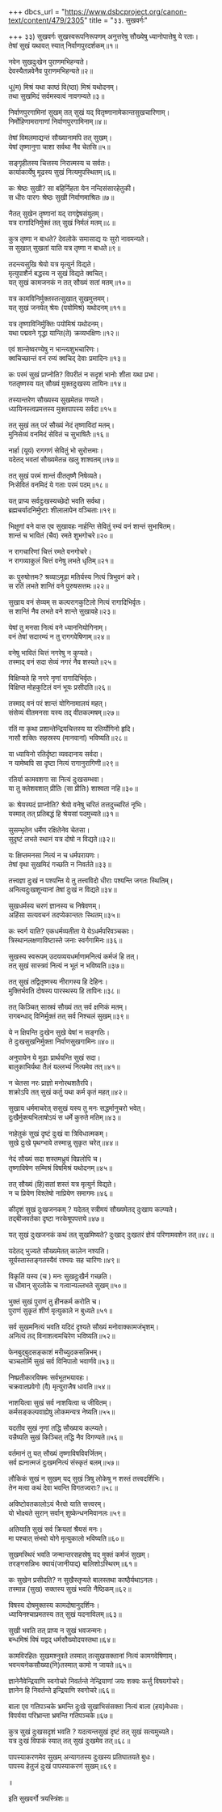 +++
dbcs_url = "https://www.dsbcproject.org/canon-text/content/479/2305"
title = "३३. सुखवर्गः"

+++
३३) सुखवर्गः
सुखस्वरूपनिरूपणम् 
अनुत्तरेषु सौख्येषु ध्यानोपात्तेषु ये रताः।  
तेषां सुखं यथावत् स्यात् निर्वाणपुरदर्शकम्॥१॥

नवेन सुखदुःखेन पुराणमभिहन्यते।  
देवस्यैतन्नवेनैव पुराणमभिहन्यते॥२॥

धू(म) मिश्रं यथा काष्ठं वि(ष्ठा) मिश्रं यथोदनम्।  
तथा सुखमिदं सर्वमस्वत्वं नावगम्यते॥३॥

निर्वाणपुरगामिनां सुखम् 
तत् सुखं यद् वितृष्णानामेकान्तसुखचारिणाम्।  
निर्मोहिणामरागाणां निर्वाणपुरगामिनाम्॥४॥

तेषां विमलमाद्यन्तं सौख्यानामपि तत् सुखम्।  
येषां तृष्णानुगा चाशा सर्वथा नैव चेतसि॥५॥

सङ्गृहीतस्य चित्तस्य निरात्मस्य च सर्वतः।  
कार्याकार्येषु मूढस्य सुखं नित्यमुपस्थितम्॥६॥

कः श्रेष्ठः सुखी?
सा बहिर्निहता येन नन्दिसंसारहेतुकी।  
स धीरः पारगः श्रेष्ठः सुखी निर्वाणमाश्रितः॥७॥

नैतत् सुखेन तृष्णानां यद् रागद्वेषसंयुतम्।  
यत्र रागादिनिर्मुक्तं तत् सुखं निर्मलं मतम्॥८॥

कुत्र तृष्णा न बाधते?
देवलोके समासाद्य यः सुरो नावमन्यते।  
स सुखात् सुखतां याति यत्र तृष्णा न बाधते॥९॥

तदन्त्यसुखि श्रेयो यत्र मृत्युर्न विद्यते।  
मृत्युपाशैर्न बद्धस्य न सुखं विद्यते क्वचित्।  
यत् सुखं कामजनकं न तत् सौख्यं सतां मतम्॥१०॥

यत्र कामविनिर्मुक्तस्तत्सुखात् सुखमुत्तमम्।  
यत् सुखं जनयेत् श्रेयः (पयोमिश्रं) यथोदनम्॥११॥

यत्र तृष्णाविनिर्मुक्तिः पयोमिश्रं यथोदनम्।  
यथा पद्मवने गृद्धा यान्ति(ते) क्रव्यभक्षिणः॥१२॥

एवं शान्तेष्वरण्येषु न भान्त्यशुभचारिणः।  
क्वचिच्छान्तं वनं रम्यं क्वचिद् देवाः प्रमादिनः॥१३॥

कः परमं सुखं प्राप्नोति?
विपरीतं न सदृशं भानोः शीता यथा प्रभा।  
गततृष्णस्य यत् सौख्यं मुक्तदुःखस्य तायिनः॥१४॥

तस्यान्तरेण सौख्यस्य सुखमेतन्न गण्यते।  
ध्यायिनस्त्वप्रमत्तस्य मुक्तपापस्य सर्वदा॥१५॥

तत् सुखं तत् परं सौख्यं नेदं तृष्णाविदां मतम्।  
मुनिसेव्यं वनमिदं सेवितं च सुभाषितैः॥१६॥

नार्हा (यूयं) रागगणं सेवितुं भो सुरोत्तमाः।  
यदेतद् भवतां सौख्यमेतन्न खलु शाश्वतम्॥१७॥

तत् सुखं परमं शान्तं वीततृष्णै निषेव्यते।  
निःसेवितं वनमिदं ये गताः परमं पदम्॥१८॥

यत् प्राप्य सर्वदुःखस्यच्छेदो भवति सर्वथा।  
ब्रह्मचर्यादनिर्मुष्टाः शीलालापेन वञ्चिताः॥१९॥

भिक्षूणां वने वास एव सुखावहः 
नार्हन्ति सेवितुं रम्यं वनं शान्तं सुभाषितम्।  
शान्तं च भावितं (चैव) रमते शुभगोचरे॥२०॥

न रागचारिणां चित्तं रमते वनगोचरे।  
न रागव्याकुलं चित्तं वनेषु लभते धृतिम्॥२१॥

कः पुरुषोत्तमः?
श्रव्याऽमूढा मतिर्यस्य नित्यं त्रिभुवनं करे।  
स रतिं लभते शान्तिं वने पुरुषसत्तमः॥२२॥

सुखाय वनं सेव्यम् 
स कल्परागकुटिलो नित्यं रागादिभिर्वृतः।  
स शान्तिं नैव लभते वने शान्ते सुखावहे॥२३॥

येषां तु मनसा नित्यं वने ध्याननियोगिनाम्।  
वनं तेषां सदारम्यं न तु रागगवेषिणाम्॥२४॥

वनेषु भावितं चित्तं नगरेषु न कुप्यते।  
तस्माद् वनं सदा सेव्यं नगरं नैव शस्यते॥२५॥

विक्षिप्यते हि नगरे नृणां रागादिभिर्वृतः।  
विक्षिप्त मोहकुटिलं वनं भूयः प्रसीदति॥२६॥

तस्माद् वनं परं शान्तं योगिनामालयं महत्।  
संसेव्यं वीतमनसा यस्य तद् वीतकल्मषम्॥२७॥

रतिं मा कृथा 
प्रशान्तेन्द्रियचित्तस्य या रतिर्योगिनो हृदि।  
नासौ शक्तिः सहस्रस्य (मानवानां) भविष्यति॥२८॥

या ध्यायिनो रतिर्दृष्टा व्यवदानाय सर्वदा।  
न यामेष्वपि सा दृष्टा नित्यं रागानुरागिणी॥२९॥

रतिर्या कामवशगा सा नित्यं दुःखसम्भवा।  
या तु क्लेशवशात् प्रीतिः (सा प्रीतिः) शाश्वता नहि॥३०॥

कः श्रेयस्पदं प्राप्नोति?
श्रेयो वनेषु चरितं तत्तदुच्चरितं नृभिः।  
यस्मात् तत् प्रतिबद्धं हि श्रेयसां पदमुच्यते॥३१॥

सुसम्भृतेन धर्मेण रक्षितेनेव चेतसा।  
सुदृष्टं लभते स्थानं यत्र दोषो न विद्यते॥३२॥

यः क्षिप्तमनसा नित्यं न च धर्मपरायणः।  
तेषां वृथा सुखमिदं गच्छति न निवर्तते॥३३॥

तत्त्वज्ञा दुःखं न पश्यन्ति 
ये तु तत्त्वविदो धीराः पश्यन्ति जगतः स्थितिम्।  
अनित्यदुःखशून्यानां तेषां दुःखं न विद्यते॥३४॥

सुखधर्मस्य चरणं ज्ञानस्य च निषेवणम्।  
अहिंसा सत्यवचनं तदप्येकान्ततः स्थितम्॥३५॥

कः स्वर्ग याति?
एकधर्मव्यतीता ये येऽधर्मपरिवञ्चकाः।  
त्रिस्थानलक्षणाविष्टास्ते जनाः स्वर्गगामिनः॥३६॥

सुखस्य स्वरूपम् 
उदयव्ययधर्माणामनित्यं कर्मजं हि तत्।  
तत् सुखं सास्त्रवं नित्यं न भूतं न भविष्यति॥३७॥

तत् सुखं तद्वितृष्णस्य नीरागस्य हि देहिनः।  
मुक्तिर्भवति दोषस्य पारस्थस्य हि तापिनः॥३८॥

तत् किञ्चित् सास्रवं सौख्यं तत् सर्व क्षणिकं मतम्।  
रागबन्धाद् विनिर्मुक्तं तत् सर्व निश्चलं सुखम्॥३९॥

ये न क्षिपन्ति दुःखेन सुखे येषां न सङ्गतिः।  
ते दुःखसुखनिर्मुक्ता निर्वाणसुखगामिनः॥४०॥

अनुपायेन ये मूढाः प्रार्थयन्ति सुखं सदा।  
बालुकाभिर्यथा तैलं यल्लभ्यं नित्यमेव तत्॥४१॥

न चेतसा नरः प्राज्ञो मनोरथशतैरपि।  
शक्रोऽपि तत् सुखं कर्तु यथा कर्म कृतं महत्॥४२॥

सुखाय धर्ममाचरेत् 
ससुखं यस्य तु मनः सद्धर्मानुचरो भवेत्।  
दुःखैर्मुक्त्यभिलाषोऽयं स धर्मे कुरुते मतिम्॥४३॥

नाहेतुकं सुखं दृष्टं दुःखं वा त्रिविधात्मकम्।  
सुखे दुःखे पृथग्भावे तस्मान्नु सुकृत चरेत्॥४४॥

नेदं सौख्यं सदा शस्तमध्रुवं विप्रलोपि च।  
तृष्णाविषेण सम्मिश्रं विषमिश्रं यथोदनम्॥४५॥

तत् सौख्यं (हि)सतां शस्तं यत्र मृत्युर्न विद्यते।  
न च प्रियेण विश्लेषो नाप्रियेण समागमः॥४६॥

कीदृशं सुखं दुःखजनकम् ?
यदेतत् स्त्रीमयं सौख्यमेतद् दुःखाय कल्प्यते।  
तद्बीजवर्तका दृष्टा नरकेषूपपत्तये॥४७॥

यत् सुखं दुःखजनकं कथं तत् सुखमिष्यते?
दुःखाद् दुःखतरं ज्ञेयं परिणामवशेन तत्॥४८॥

यदेतद् भुज्यते सौख्यमेतत् कालेन नश्यति।  
सूर्यस्तास्तङ्गतस्यैवं रश्मयः सह चारिणः॥४९॥

विकृतिं यस्य (च ) मनः सुखदुःखैर्न गच्छति।  
स धीमान् सुरलोके च गत्वान्यल्लभते सुखम्॥५०॥

भुक्तं सुखं पुराणं तु हीनकर्म करोति च।  
पुराणं सुकृतं शीर्ण मृत्युकाले न बुध्यते॥५१॥

सर्व सुखमनित्यं भवति 
यदिदं दृश्यते सौख्यं मनोवाक्कामजंभृशम्।  
अनित्यं तद् विनाशत्वमचिरेण भविष्यति॥५२॥

फेनबुद्बुदसङ्काशं मरीच्युदकसन्निभम्।  
चञ्चलोर्मि सुखं सर्व विनिपातो भवार्णवे॥५३॥

निष्प्रतीकारविषमः सर्वभूतभयावहः।  
चक्रवातप्रवेगो (वै) मृत्युराजैष धावति॥५४॥

नाशयित्वा सुखं सर्व नाशयित्वा च जीवितम्।  
कर्मसङ्कल्पवाह्येषु लोकमन्यत्र नेष्यति॥५५॥

यदतीव सुखं नृणां तद्धि सौख्याय कल्प्यते।  
यन्नैष्यति सुखं किञ्चित् तद्धि नैव विगण्यते॥५६॥

वर्तमानं तु यत् सौख्यं तृष्णाविषविवर्जितम्।  
सर्व ह्यनात्मजं दुःखमनित्यं संस्कृतं बलम्॥५७॥

लौकिकं सुखं न सुखम् 
यद् सुखं त्रिषु लोकेषु न शस्तं तत्त्वदर्शिभिः।  
तेन मत्वा कथं देवा भवन्ति विगतज्वराः?॥५८॥

अविष्टोवतकालोऽयं भैरवो याति सत्त्वरम्।  
यो भोक्ष्यते सुरान् सर्वान् शुष्केन्धनमिवानलः॥५९॥

अतियाति सुखं सर्व क्रियतां श्रैयसं मनः।  
मा पश्चात् संभवो योगे मृत्युकालो भविष्यति॥६०॥

सुखमस्थिरं भवति 
जन्मान्तरसहस्रेषु यद् मुक्तं कर्मजं सुखम्।  
तरङ्गसन्निभः क्वायं(जानीयाद्) बालिशोऽस्थिरम्॥६१॥

कः सुखेन प्रसीदति?
न सुखैस्तृप्यते बालस्तथा काष्ठैर्यथाऽनलः।  
तस्मान्न (सुख) सक्तस्य सुखं भवति नैष्ठिकम्॥६२॥

विषस्य दोषमुक्तस्य कामदोषानुदर्शिनः।  
ध्यायिनश्चाप्रमतस्य तत् सुखं यदनाविलम्॥६३॥

सुखी भवति तत् प्राप्य न सुखं भवजन्मनः।  
बन्धमिश्रं विषं यद्वद् धर्मसौख्योदयस्तथा॥६४॥

कामविरहितः सुखमश्नुवते
तस्मात् तत्सुखसक्तानां नित्यं कामगवेषिणाम्।  
भवन्त्यनेकसौख्या(नि)तस्मात् कामो न जायते॥६५॥

ज्ञानेनैवेन्द्रियाणि स्वगोचरे निवर्तन्ते 
नेन्द्रियाणां जयः शक्यः कर्त्तु विषयगोचरे।  
ज्ञानेन हि निवर्तन्ते इन्द्रियाणि स्वगोचरे॥६६॥

बाला एव गतिपञ्चके भ्रमन्ति 
दुःखे सुखाभिसंसक्ता नित्यं बाला (हय)मेधसः।  
विपर्यया परिभ्रान्ता भ्रमन्ति गतिपञ्चके॥६७॥

कुत्र सुखं दुःखसदृशं भवति ?
यदत्यन्तसुखं दृष्टं तत् सुखं सत्यमुच्यते।  
यत्र दुःखं विपाकं स्यात् तत् सुखं दुःखमेव तत्॥६८॥

पापस्याकरणमेव सुखम्
अन्यागतस्य दुःखस्य प्रतिघातयते बुधः।  
पापस्य हेतुजं दुःखं पापस्याकरणं सुखम्॥६९॥

॥

इति सुखवर्गो त्रयस्त्रिंशः॥

